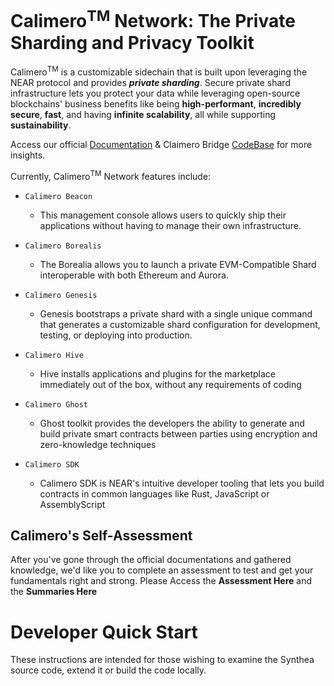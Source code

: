 # Calimero<sup>TM</sup> Network: The Private Sharding and Privacy Toolkit

Calimero<sup>TM</sup> is a customizable sidechain that is built upon leveraging the NEAR protocol and provides ***private sharding***. Secure private shard infrastructure lets you protect your data while leveraging open-source blockchains' business benefits like being **high-performant**, **incredibly secure**, **fast**, and having **infinite scalability**, all while supporting **sustainability**.

Access our official [Documentation](https://docs.calimero.network/) & Claimero Bridge [CodeBase](https://github.com/calimero-is-near/bridge-contracts) for more insights.

Currently, Calimero<sup>TM</sup> Network features include:
- `Calimero Beacon`
    - This management console allows users to quickly ship their applications without having to manage their own infrastructure.
- `Calimero Borealis`
    - The Borealia allows you to launch a private EVM-Compatible Shard interoperable with both Ethereum and Aurora.

- `Calimero Genesis`
    - Genesis bootstraps a private shard with a single unique command that generates a customizable shard configuration for development, testing, or deploying into production.
- `Calimero Hive`
    - Hive installs applications and plugins for the marketplace immediately out of the box, without any requirements of coding
- `Calimero Ghost`
    - Ghost toolkit provides the developers the ability to generate and build private smart contracts between parties using encryption and zero-knowledge techniques
- `Calimero SDK`
    - Calimero SDK is NEAR's intuitive developer tooling that lets you build contracts in common languages like Rust, JavaScript or AssemblyScript
## Calimero's Self-Assessment
After you've gone through the official documentations and gathered knowledge, we'd like you to complete an assessment to test and get your fundamentals right and strong.
Please Access the **Assessment Here** and the **Summaries Here** 
# Developer Quick Start
These instructions are intended for those wishing to examine the Synthea source code, extend it or build the code locally. 

